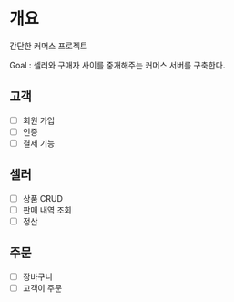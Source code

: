 # 개요
간단한 커머스 프로젝트

Goal : 셀러와 구매자 사이를 중개해주는 커머스 서버를 구축한다.

## 고객
- [ ] 회원 가입
- [ ] 인증
- [ ] 결제 기능

## 셀러
- [ ] 상품 CRUD
- [ ] 판매 내역 조회
- [ ] 정산

## 주문
- [ ] 장바구니
- [ ] 고객이 주문
